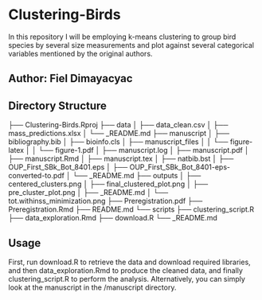 # Clustering-Birds
In this repository I will be employing k-means clustering to group bird species by several size measurements and plot against several categorical variables mentioned by the original authors. 

## Author: Fiel Dimayacyac

## Directory Structure

├── Clustering-Birds.Rproj
├── data
│   ├── data_clean.csv
│   ├── mass_predictions.xlsx
│   └── _README.md
├── manuscript
│   ├── bibliography.bib
│   ├── bioinfo.cls
│   ├── manuscript_files
│   │   └── figure-latex
│   │       └── figure-1.pdf
│   ├── manuscript.log
│   ├── manuscript.pdf
│   ├── manuscript.Rmd
│   ├── manuscript.tex
│   ├── natbib.bst
│   ├── OUP_First_SBk_Bot_8401.eps
│   ├── OUP_First_SBk_Bot_8401-eps-converted-to.pdf
│   └── _README.md
├── outputs
│   ├── centered_clusters.png
│   ├── final_clustered_plot.png
│   ├── pre_cluster_plot.png
│   ├── _README.md
│   └── tot.withinss_minimization.png
├── Preregistration.pdf
├── Preregistration.Rmd
├── README.md
└── scripts
    ├── clustering_script.R
    ├── data_exploration.Rmd
    ├── download.R
    └── _README.md
    
## Usage
First, run download.R to retrieve the data and download required libraries, and then data_exploration.Rmd to produce the cleaned data, and finally clustering_script.R to perform the analysis. Alternatively, you can simply look at the manuscript in the /manuscript directory. 
